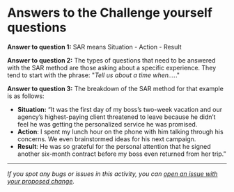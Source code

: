 # Answers to the Challenge yourself questions
**Answer to question 1:**  SAR means Situation - Action - Result

**Answer to question 2:** The types of questions that need to be answered with the SAR method are those asking about a specific experience. They tend to start with the phrase: "*Tell us about a time when....*." 

**Answer to question 3:** The breakdown of the SAR method for that example is as follows:

- **Situation:** “It was the first day of my boss’s two-week vacation and our agency’s highest-paying client threatened to leave because he didn’t feel he was getting the personalized service he was promised.
- **Action**: I spent my lunch hour on the phone with him talking through his concerns. We even brainstormed ideas for his next campaign.
- **Result**: He was so grateful for the personal attention that he signed another six-month contract before my boss even returned from her trip.”


------

_If you spot any bugs or issues in this activity, you can [open an issue with your proposed change](https://github.com/microverseinc/curriculum-transversal-skills/blob/main/git-github/articles/open_issue.md)._
